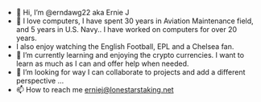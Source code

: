 - 👋 Hi, I’m @erndawg22   aka Ernie J
- 👀 I love computers, I have spent 30 years in Aviation Maintenance field, and 5 years in U.S. Navy..  I have worked on computers for over 20 years.
-  I also enjoy watching the English Football, EPL and a Chelsea fan.
- 🌱 I’m currently learning and enjoying the crypto currencies.  I want to learn as much as I can and offer help when needed.
- 💞️ I’m looking for way I can collaborate to projects and add a different perspective ...
- 📫 How to reach me erniej@lonestarstaking.net

<!---
erndawg22/erndawg22 is a ✨ special ✨ repository because its `README.md` (this file) appears on your GitHub profile.
You can click the Preview link to take a look at your changes.
--->
